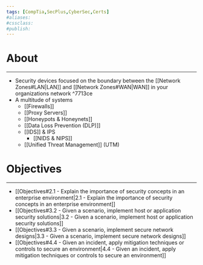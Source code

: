 ```yaml
---
tags: [CompTia,SecPlus,CyberSec,Certs]
#aliases:
#cssclass:
#publish:
---
```


# About
---
- Security devices focused on the boundary between the [[Network Zones#LAN|LAN]] and [[Network Zones#WAN|WAN]] in your organizations network ^7713ce
- A multitude of systems
	- [[Firewalls]]
	- [[Proxy Servers]]
	- [[Honeypots & Honeynets]]
	- [[Data Loss Prevention (DLP)]]
	- [[IDS]] & IPS
		- [[NIDS & NIPS]]
	- [[Unified Threat Management]] (UTM)

# Objectives
---
- [[Objectives#2.1 - Explain the importance of security concepts in an enterprise environment|2.1 - Explain the importance of security concepts in an enterprise environment]]
- [[Objectives#3.2 - Given a scenario, implement host or application security solutions|3.2 - Given a scenario, implement host or application security solutions]]
- [[Objectives#3.3 - Given a scenario, implement secure network designs|3.3 - Given a scenario, implement secure network designs]]
- [[Objectives#4.4 - Given an incident, apply mitigation techniques or controls to secure an environment|4.4 - Given an incident, apply mitigation techniques or controls to secure an environment]]